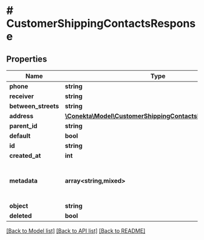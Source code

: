 # # CustomerShippingContactsResponse

## Properties

Name | Type | Description | Notes
------------ | ------------- | ------------- | -------------
**phone** | **string** |  | [optional]
**receiver** | **string** |  | [optional]
**between_streets** | **string** |  | [optional]
**address** | [**\Conekta\Model\CustomerShippingContactsResponseAddress**](CustomerShippingContactsResponseAddress.md) |  | [optional]
**parent_id** | **string** |  | [optional]
**default** | **bool** |  | [optional]
**id** | **string** |  | [optional]
**created_at** | **int** |  | [optional]
**metadata** | **array<string,mixed>** | Metadata associated with the shipping contact | [optional]
**object** | **string** |  | [optional]
**deleted** | **bool** |  | [optional]

[[Back to Model list]](../../README.md#models) [[Back to API list]](../../README.md#endpoints) [[Back to README]](../../README.md)
